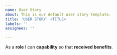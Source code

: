 ```yaml
---
name: User Story
about: This is our default user story template.
title: 'USER STORY: <TITLE>'
labels: ''
assignees: ''

---
```


As a **role** I can **capability** so that **received benefits**.
